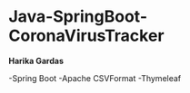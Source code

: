 # Java-SpringBoot-CoronaVirusTracker


****Harika Gardas****

-Spring Boot
-Apache CSVFormat
-Thymeleaf
